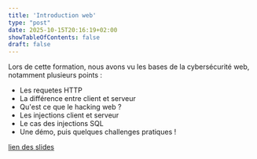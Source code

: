 ```yaml
---
title: 'Introduction web'
type: "post"
date: 2025-10-15T20:16:19+02:00
showTableOfContents: false
draft: false
---
```


Lors de cette formation, nous avons vu les bases de la cybersécurité web, notamment plusieurs points : 

- Les requetes HTTP
- La différence entre client et serveur
- Qu'est ce que le hacking web ?
- Les injections client et serveur
- Le cas des injections SQL
- Une démo, puis quelques challenges pratiques !


[lien des slides](https://drive.google.com/file/d/1c0GfW-Iys3XEzHKwdr3X0oZ3NUIjUCHR/view?usp=drive_link)